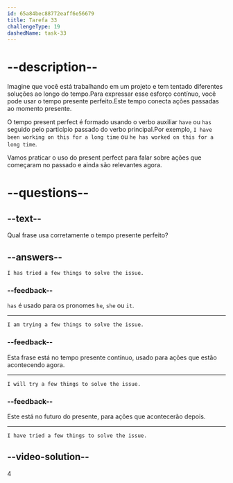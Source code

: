 ```yaml
---
id: 65a84bec88772eaff6e56679
title: Tarefa 33
challengeType: 19
dashedName: task-33
---
```


# --description--

Imagine que você está trabalhando em um projeto e tem tentado diferentes soluções ao longo do tempo.Para expressar esse esforço contínuo, você pode usar o tempo presente perfeito.Este tempo conecta ações passadas ao momento presente.

O tempo present perfect é formado usando o verbo auxiliar `have` ou `has` seguido pelo particípio passado do verbo principal.Por exemplo, `I have been working on this for a long time` ou `he has worked on this for a long time`.

Vamos praticar o uso do present perfect para falar sobre ações que começaram no passado e ainda são relevantes agora.

# --questions--

## --text--

Qual frase usa corretamente o tempo presente perfeito?

## --answers--

`I has tried a few things to solve the issue.`

### --feedback--

`has` é usado para os pronomes `he`, `she` ou `it`.

---

`I am trying a few things to solve the issue.`

### --feedback--

Esta frase está no tempo presente contínuo, usado para ações que estão acontecendo agora.

---

`I will try a few things to solve the issue.`

### --feedback--

Este está no futuro do presente, para ações que acontecerão depois.

---

`I have tried a few things to solve the issue.`

## --video-solution--

4
